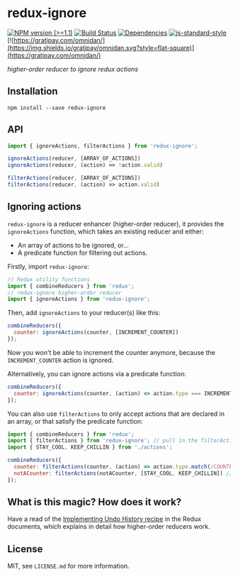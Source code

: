 # redux-ignore

[![NPM version (>=1.1)](https://img.shields.io/npm/v/redux-ignore.svg?style=flat-square)](https://www.npmjs.com/package/redux-ignore) [![Build Status](https://img.shields.io/travis/omnidan/redux-ignore/master.svg?style=flat-square)](https://travis-ci.org/omnidan/redux-ignore) [![Dependencies](https://img.shields.io/david/omnidan/redux-ignore.svg?style=flat-square)](https://david-dm.org/omnidan/redux-ignore) [![js-standard-style](https://img.shields.io/badge/code%20style-standard-brightgreen.svg?style=flat-square)](http://standardjs.com/) [![https://gratipay.com/omnidan/](https://img.shields.io/gratipay/omnidan.svg?style=flat-square)](https://gratipay.com/omnidan/)

_higher-order reducer to ignore redux actions_


## Installation

```
npm install --save redux-ignore
```


## API

```js
import { ignoreActions, filterActions } from 'redux-ignore';

ignoreActions(reducer, [ARRAY_OF_ACTIONS])
ignoreActions(reducer, (action) => !action.valid)

filterActions(reducer, [ARRAY_OF_ACTIONS])
filterActions(reducer, (action) => action.valid)
```


## Ignoring actions

`redux-ignore` is a reducer enhancer (higher-order reducer), it provides the
`ignoreActions` function, which takes an existing reducer and either:

- An array of actions to be ignored, or...
- A predicate function for filtering out actions.

Firstly, import `redux-ignore`:

```js
// Redux utility functions
import { combineReducers } from 'redux';
// redux-ignore higher-order reducer
import { ignoreActions } from 'redux-ignore';
```

Then, add `ignoreActions` to your reducer(s) like this:

```js
combineReducers({
  counter: ignoreActions(counter, [INCREMENT_COUNTER])
});
```

Now you won't be able to increment the counter anymore, because the
`INCREMENT_COUNTER` action is ignored.

Alternatively, you can ignore actions via a predicate function:

```js
combineReducers({
  counter: ignoreActions(counter, (action) => action.type === INCREMENT_COUNTER)
});
```

You can also use `filterActions` to only accept actions that are declared in an array, or that satisfy the predicate function:

```js
import { combineReducers } from 'redux';
import { filterActions } from 'redux-ignore'; // pull in the filterActions function
import { STAY_COOL, KEEP_CHILLIN } from './actions';

combineReducers({
  counter: filterActions(counter, (action) => action.type.match(/COUNTER$/)), // only run on actions that satisfy the regex
  notACounter: filterActions(notACounter, [STAY_COOL, KEEP_CHILLIN]) // only run for these specific relaxing actions
});

```

## What is this magic? How does it work?

Have a read of the [Implementing Undo History recipe](https://rackt.github.io/redux/docs/recipes/ImplementingUndoHistory.html)
in the Redux documents, which explains in detail how higher-order reducers work.


## License

MIT, see `LICENSE.md` for more information.
